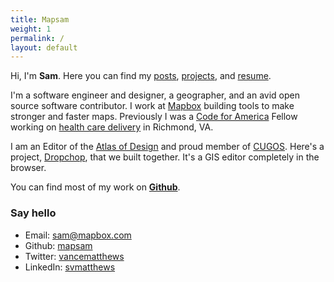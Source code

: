```yaml
---
title: Mapsam
weight: 1
permalink: /
layout: default
---
```


Hi, I'm **Sam**. Here you can find my [posts](/posts), [projects](/projects), and [resume](/resume).

I'm a software engineer and designer, a geographer, and an avid open source software contributor. I work at [Mapbox](https://mapbox.com) building tools to make stronger and faster maps. Previously I was a [Code for America](http://codeforamerica.org) Fellow working on [health care delivery](http://rva.codeforamerica.org/end-of-year-report/) in Richmond, VA.

I am an Editor of the [Atlas of Design](http://atlasofdesign.org) and proud member of [CUGOS](http://cugos.org). Here's a project, [Dropchop](https://github.com/cugos/dropchop), that we built together. It's a GIS editor completely in the browser.

You can find most of my work on **[Github](http://github.com/mapsam)**.

### Say hello

* Email: [sam@mapbox.com](sam@mapbox.com)
* Github: [mapsam](http://github.com/mapsam)
* Twitter: [vancematthews](http://twitter.com/vancematthews)
* LinkedIn: [svmatthews](https://www.linkedin.com/in/svmatthews)
